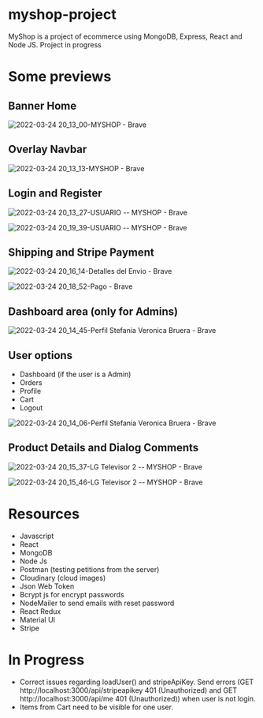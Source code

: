 # myshop-project
MyShop is a project of ecommerce using MongoDB, Express, React and Node JS. Project in progress

# Some previews

## Banner Home
![2022-03-24 20_13_00-MYSHOP - Brave](https://user-images.githubusercontent.com/64149462/160124856-91dfb6df-ab6b-4ba8-99e6-701da75a5d40.jpg)

## Overlay Navbar
![2022-03-24 20_13_13-MYSHOP - Brave](https://user-images.githubusercontent.com/64149462/160125153-893ad0e4-14bb-4b60-8401-677eef00fbf9.jpg)

## Login and Register
![2022-03-24 20_13_27-USUARIO -- MYSHOP - Brave](https://user-images.githubusercontent.com/64149462/160125155-7d42a5cc-d576-4fb2-924e-98de5a374fba.jpg)

![2022-03-24 20_19_39-USUARIO -- MYSHOP - Brave](https://user-images.githubusercontent.com/64149462/160125175-919a753c-bb2e-4fa4-b047-3380e9dddf68.jpg)

## Shipping and Stripe Payment
![2022-03-24 20_16_14-Detalles del Envio - Brave](https://user-images.githubusercontent.com/64149462/160125170-d3cf5601-4f5e-4da6-af01-7930980f3bd7.jpg)

![2022-03-24 20_18_52-Pago - Brave](https://user-images.githubusercontent.com/64149462/160125173-3f506a18-e495-4c16-a359-0ac0e055f318.jpg)

## Dashboard area (only for Admins)
![2022-03-24 20_14_45-Perfil Stefania Veronica Bruera - Brave](https://user-images.githubusercontent.com/64149462/160125160-ed32c183-71c2-471e-b78c-82887e5ac33f.jpg)

## User options 
- Dashboard (if the user is a Admin)
- Orders
- Profile
- Cart
- Logout

![2022-03-24 20_14_06-Perfil Stefania Veronica Bruera - Brave](https://user-images.githubusercontent.com/64149462/160125157-7e4f4d48-dba0-4b2a-aa51-f4c127f4a8f5.jpg)

## Product Details and Dialog Comments

![2022-03-24 20_15_37-LG Televisor 2 -- MYSHOP - Brave](https://user-images.githubusercontent.com/64149462/160125165-2db87171-495f-4266-9a13-3e894b74caa0.jpg)

![2022-03-24 20_15_46-LG Televisor 2 -- MYSHOP - Brave](https://user-images.githubusercontent.com/64149462/160125167-135e47cb-1b6c-414f-bb13-949d42895be7.jpg)

# Resources
- Javascript
- React
- MongoDB
- Node Js
- Postman (testing petitions from the server)
- Cloudinary (cloud images)
- Json Web Token
- Bcrypt js for encrypt passwords
- NodeMailer to send emails with reset password
- React Redux
- Material UI
- Stripe

# In Progress
- Correct issues regarding loadUser() and stripeApiKey. Send errors (GET http://localhost:3000/api/stripeapikey 401 (Unauthorized) and 
  GET http://localhost:3000/api/me 401 (Unauthorized)) when user is not login.
- Items from Cart need to be visible for one user. 

